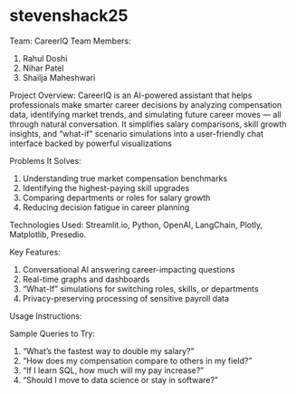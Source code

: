 # stevenshack25
Team: CareerIQ
Team Members:
  1. Rahul Doshi
  2. Nihar Patel
  3. Shailja Maheshwari
     
Project Overview:
  CareerIQ is an AI-powered assistant that helps professionals make smarter career decisions by analyzing compensation data, identifying market trends, and simulating future career moves — all through natural conversation. It simplifies salary comparisons, skill growth insights, and “what-if” scenario simulations into a user-friendly chat interface backed by powerful visualizations

Problems It Solves:
  1. Understanding true market compensation benchmarks
  2. Identifying the highest-paying skill upgrades
  3. Comparing departments or roles for salary growth
  4. Reducing decision fatigue in career planning

Technologies Used:
 Streamlit.io, Python, OpenAI, LangChain, Plotly, Matplotlib, Presedio.

Key Features:
  1. Conversational AI answering career-impacting questions
  2. Real-time graphs and dashboards
  3. “What-If” simulations for switching roles, skills, or departments
  4. Privacy-preserving processing of sensitive payroll data

Usage Instructions:

Sample Queries to Try:
  1. “What’s the fastest way to double my salary?”
  2. “How does my compensation compare to others in my field?”
  3. “If I learn SQL, how much will my pay increase?”
  4. “Should I move to data science or stay in software?”
